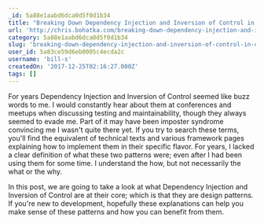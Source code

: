 ```yaml
---
_id: 5a88e1aabd6dca0d5f0d1b34
title: "Breaking Down Dependency Injection and Inversion of Control in C# with SimpleInjector"
url: 'http://chris.bohatka.com/breaking-down-dependency-injection-and-inversion-of-control-in-csharp-with-simpleinjector/'
category: 5a88e1aabd6dca0d5f0d1b34
slug: 'breaking-down-dependency-injection-and-inversion-of-control-in-c-with-simpleinjector'
user_id: 5a83ce59d6eb0005c4ecda2c
username: 'bill-s'
createdOn: '2017-12-25T02:16:27.000Z'
tags: []
---
```


For years Dependency Injection and Inversion of Control seemed like buzz words to me. I would constantly hear about them at conferences and meetups when discussing testing and maintainability, though they always seemed to evade me. Part of it may have been imposter syndrome convincing me I wasn't quite there yet. If you try to search these terms, you'll find the equivalent of technical texts and various framework pages explaining how to implement them in their specific flavor. For years, I lacked a clear definition of what these two patterns were; even after I had been using them for some time. I understand the how, but not necessarily the what or the why.

In this post, we are going to take a look at what Dependency Injection and Inversion of Control are at their core; which is that they are design patterns. If you're new to development, hopefully these explanations can help you make sense of these patterns and how you can benefit from them.
